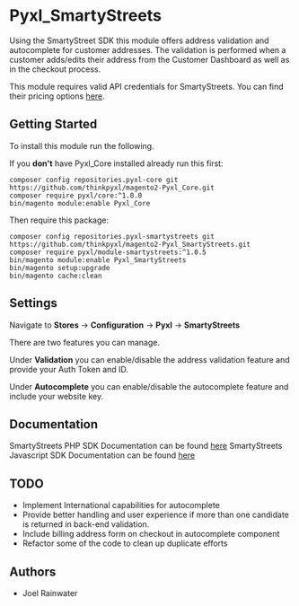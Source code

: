 # Pyxl_SmartyStreets
Using the SmartyStreet SDK this module offers address validation and autocomplete for customer addresses. 
The validation is performed when a customer adds/edits their address from the Customer Dashboard
as well as in the checkout process.

This module requires valid API credentials for SmartyStreets. 
You can find their pricing options [here](https://smartystreets.com/pricing).  

## Getting Started
To install this module run the following.

If you **don't** have Pyxl_Core installed already run this first:

    composer config repositories.pyxl-core git https://github.com/thinkpyxl/magento2-Pyxl_Core.git
    composer require pyxl/core:^1.0.0
    bin/magento module:enable Pyxl_Core
    
Then require this package:

    composer config repositories.pyxl-smartystreets git https://github.com/thinkpyxl/magento2-Pyxl_SmartyStreets.git
    composer require pyxl/module-smartystreets:^1.0.5
    bin/magento module:enable Pyxl_SmartyStreets
    bin/magento setup:upgrade
    bin/magento cache:clean 
    
    
## Settings  
Navigate to **Stores** -> **Configuration** -> **Pyxl** ->  **SmartyStreets**

There are two features you can manage. 

Under **Validation** you can enable/disable the address validation feature and provide your Auth Token and ID.

Under **Autocomplete** you can enable/disable the autocomplete feature and include your website key. 

## Documentation
SmartyStreets PHP SDK Documentation can be found [here](https://smartystreets.com/docs/sdk/php)
SmartyStreets Javascript SDK Documentation can be found [here](https://smartystreets.com/docs/sdk/javascript)

## TODO
* Implement International capabilities for autocomplete
* Provide better handling and user experience if more than one candidate is returned in back-end validation.
* Include billing address form on checkout in autocomplete component
* Refactor some of the code to clean up duplicate efforts  

## Authors
* Joel Rainwater
